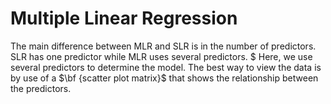 # Multiple Linear Regression
The main difference between MLR and SLR is in the number of predictors. SLR has one predictor while MLR uses several predictors.
$
Here, we use several predictors to determine the model. The best way to view the data is by use of a $\bf {scatter plot matrix}$ that shows the relationship between the predictors.
<!--stackedit_data:
eyJoaXN0b3J5IjpbLTE4MTUxNTA2OSw1NzA1MjU3MzQsLTk2MT
g5NzgzXX0=
-->